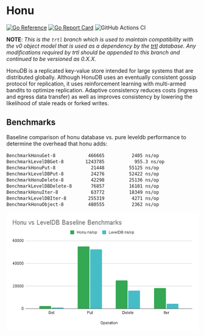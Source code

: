 # Honu

[![Go Reference](https://pkg.go.dev/badge/github.com/rotationalio/honu.svg)](https://pkg.go.dev/github.com/rotationalio/honu)
[![Go Report Card](https://goreportcard.com/badge/github.com/rotationalio/honu)](https://goreportcard.com/report/github.com/rotationalio/honu)
![GitHub Actions CI](https://github.com/rotationalio/honu/actions/workflows/build.yaml/badge.svg?branch=main)


**NOTE**: _This is the `trtl` branch which is used to maintain compatibility with the v0 object model that is used as a dependency by the [trtl](https://github.com/trisacrypto/directory) database. Any modifications required by trtl should be appended to this branch and continued to be versioned as 0.X.X._

HonuDB is a replicated key-value store intended for large systems that are distributed globally. Although HonuDB uses an eventually consistent gossip protocol for replication, it uses reinforcement learning with multi-armed bandits to optimize replication. Adaptive consistency reduces costs (ingress and egress data transfer) as well as improves consistency by lowering the likelihood of stale reads or forked writes.

## Benchmarks

Baseline comparison of honu database vs. pure leveldb performance to determine the overhead that honu adds:

```
BenchmarkHonuGet-8         	  466665	      2405 ns/op
BenchmarkLevelDBGet-8      	 1243785	       955.3 ns/op
BenchmarkHonuPut-8         	   21448	     55125 ns/op
BenchmarkLevelDBPut-8      	   24276	     52422 ns/op
BenchmarkHonuDelete-8      	   42298	     25136 ns/op
BenchmarkLevelDBDelete-8   	   76857	     16101 ns/op
BenchmarkHonuIter-8        	   63772	     18349 ns/op
BenchmarkLevelDBIter-8     	  255319	      4271 ns/op
BenchmarkHonuObject-8      	  480555	      2362 ns/op
```

[![Baseline Benchmarks](docs/benchmark.png)](docs/benchmark.png)
